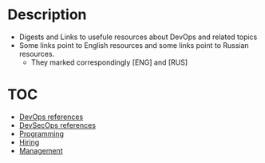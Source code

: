 # Description

* Digests and Links to usefule resources about DevOps and related topics
* Some links point to English resources and some links point to Russian resources.
  * They marked correspondingly [ENG] and [RUS] 

# TOC

* [DevOps references](devops.md)
* [DevSecOps references](devsecops.md)
* [Programming](programming.md)
* [Hiring](hiring.md)
* [Management](management.md)

